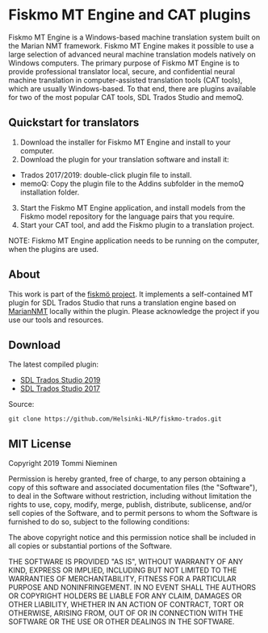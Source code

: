 # Fiskmo MT Engine and CAT plugins

Fiskmo MT Engine is a Windows-based machine translation system built on the Marian NMT framework. Fiskmo MT Engine makes it possible to use a large selection of advanced neural machine translation models natively on Windows computers. The primary purpose of Fiskmo MT Engine is to provide professional translator local, secure, and confidential neural machine translation in computer-assisted translation tools (CAT tools), which are usually Windows-based. To that end, there are plugins available for two of the most popular CAT tools, SDL Trados Studio and memoQ.

## Quickstart for translators

1. Download the installer for Fiskmo MT Engine and install to your computer.
2. Download the plugin for your translation software and install it:
  - Trados 2017/2019: double-click plugin file to install.
  - memoQ: Copy the plugin file to the Addins subfolder in the memoQ installation folder.
3. Start the Fiskmo MT Engine application, and install models from the Fiskmo model repository for the language pairs that you require.
4. Start your CAT tool, and add the Fiskmo plugin to a translation project.

NOTE: Fiskmo MT Engine application needs to be running on the computer, when the plugins are used.

## About

This work is part of the [fiskmö project](https://blogs.helsinki.fi/fiskmo-project/). It implements a self-contained MT plugin for SDL Trados Studio that runs a translation engine based on [MarianNMT](https://marian-nmt.github.io) locally within the plugin. Please acknowledge the project if you use our tools and resources.


## Download

The latest compiled plugin:

* [SDL Trados Studio 2019](https://github.com/Helsinki-NLP/fiskmo-trados/raw/master/build/2019-10-22/FiskmoTranslationProvider.sdlplugin)
* [SDL Trados Studio 2017](https://github.com/Helsinki-NLP/fiskmo-trados/raw/master/build/2019-10-22/FiskmoTranslationProvider2017.sdlplugin)


Source:

```
git clone https://github.com/Helsinki-NLP/fiskmo-trados.git
```


## MIT License

Copyright 2019 Tommi Nieminen

Permission is hereby granted, free of charge, to any person obtaining
a copy of this software and associated documentation files (the
"Software"), to deal in the Software without restriction, including
without limitation the rights to use, copy, modify, merge, publish,
distribute, sublicense, and/or sell copies of the Software, and to
permit persons to whom the Software is furnished to do so, subject to
the following conditions:

The above copyright notice and this permission notice shall be
included in all copies or substantial portions of the Software.

THE SOFTWARE IS PROVIDED "AS IS", WITHOUT WARRANTY OF ANY KIND,
EXPRESS OR IMPLIED, INCLUDING BUT NOT LIMITED TO THE WARRANTIES OF
MERCHANTABILITY, FITNESS FOR A PARTICULAR PURPOSE AND
NONINFRINGEMENT. IN NO EVENT SHALL THE AUTHORS OR COPYRIGHT HOLDERS BE
LIABLE FOR ANY CLAIM, DAMAGES OR OTHER LIABILITY, WHETHER IN AN ACTION
OF CONTRACT, TORT OR OTHERWISE, ARISING FROM, OUT OF OR IN CONNECTION
WITH THE SOFTWARE OR THE USE OR OTHER DEALINGS IN THE SOFTWARE.
